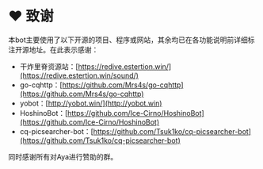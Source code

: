 # ❤ 致谢

本bot主要使用了以下开源的项目、程序或网站，其余均已在各功能说明前详细标注开源地址。在此表示感谢：

* 干炸里脊资源站：[https://redive.estertion.win/](https://redive.estertion.win/sound/)
* go-cqhttp：[https://github.com/Mrs4s/go-cqhttp](https://github.com/Mrs4s/go-cqhttp)
* yobot：[http://yobot.win/](http://yobot.win)
* HoshinoBot：[https://github.com/Ice-Cirno/HoshinoBot](https://github.com/Ice-Cirno/HoshinoBot)
* cq-picsearcher-bot：[https://github.com/Tsuk1ko/cq-picsearcher-bot](https://github.com/Tsuk1ko/cq-picsearcher-bot)

同时感谢所有对Aya进行赞助的群。
